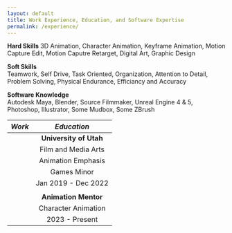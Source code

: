 ```yaml
---
layout: default
title: Work Experience, Education, and Software Expertise
permalink: /experience/
---
```


**Hard Skills** 
3D Animation, Character Animation, Keyframe Animation, Motion Capture Edit, Motion Caputre Retarget, Digital Art, Graphic Design  

**Soft Skills**  
Teamwork, Self Drive, Task Oriented, Organization, Attention to Detail, Problem Solving, Physical Endurance,           Efficiancy and Accuracy 


**Software Knowledge**  
Autodesk Maya, Blender, Source Filmmaker, Unreal Engine 4 & 5, Photoshop, Illustrator, Some Mudbox, Some ZBrush 

  | ***Work***  |  ***Education***  |
  |  :---:  |  :---:  |
  |        |  **University of Utah**  |
  |        |  Film and Media Arts |
  |        |  Animation Emphasis  |
  |        |  Games Minor  |
  |        |  Jan 2019 - Dec 2022  |
  |        |        |
  |        |  **Animation Mentor**  |
  |        |  Character Animation  |
  |        |  2023 - Present  |

